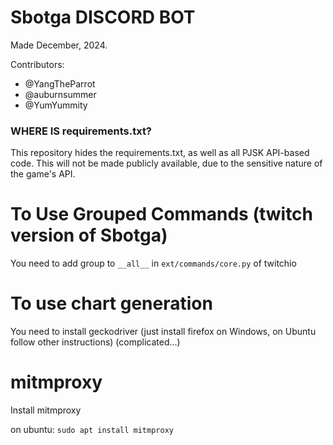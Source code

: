 # Sbotga DISCORD BOT
Made December, 2024.

Contributors:
- @YangTheParrot
- @auburnsummer
- @YumYummity

### WHERE IS requirements.txt?
This repository hides the requirements.txt, as well as all PJSK API-based code. This will not be made publicly available, due to the sensitive nature of the game's API.

# To Use Grouped Commands (twitch version of Sbotga)
You need to add group to `__all__` in `ext/commands/core.py` of twitchio

# To use chart generation
You need to install geckodriver (just install firefox on Windows, on Ubuntu follow other instructions) (complicated...)

# mitmproxy
Install mitmproxy

on ubuntu: `sudo apt install mitmproxy`